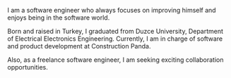 I am a software engineer who always focuses on improving himself and enjoys being in the software world.

Born and raised in Turkey, I graduated from Duzce University, Department of Electrical Electronics Engineering. Currently, I am in charge of software and product development at Construction Panda.

Also, as a freelance software engineer, I am seeking exciting collaboration opportunities.
